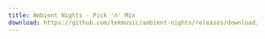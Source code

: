 ```yaml
---
title: Ambient Nights - Pick 'n' Mix
download: https://github.com/tekmusic/ambient-nights/releases/download/3/Ambient.Nights.-.Pick.n.Mix.mp3
---
```

